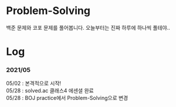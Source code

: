 # Problem-Solving
백준 문제와 코포 문제를 풀어봅니다. 오늘부터는 진짜 하루에 하나씩 풀테야..

# Log
### 2021/05
05/02 : 본격적으로 시작! <br/>
05/28 : solved.ac 클래스4 에센셜 완료 <br/>
05/28 : BOJ practice에서 Problem-Solving으로 변경
